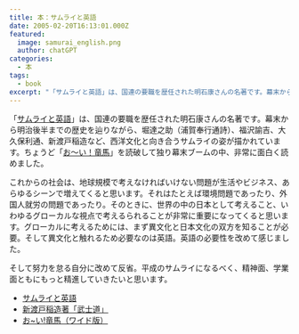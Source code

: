 ```yaml
---
title: 本：サムライと英語
date: 2005-02-20T16:13:01.000Z
featured:
  image: samurai_english.png
  author: chatGPT
categories:
  - 本
tags:
  - book
excerpt: "「サムライと英語」は、国連の要職を歴任された明石康さんの名著です。幕末から明治後半までの歴史を辿りながら、堀達之助（浦賀奉行通詩）、福沢諭吉、大久保利通、新渡戸稲造など、西洋文化と向き合うサムライの姿が描かれています。ちょうど「お〜い！竜馬」を読破して独り幕末ブームの中、非常に面白く読めました。"
---
```


「[サムライと英語](http://www.amazon.co.jp/exec/obidos/ASIN/4047041653/ref=nosim/yutakayamaguc-22)」は、国連の要職を歴任された明石康さんの名著です。幕末から明治後半までの歴史を辿りながら、堀達之助（浦賀奉行通詩）、福沢諭吉、大久保利通、新渡戸稲造など、西洋文化と向き合うサムライの姿が描かれています。ちょうど「[お〜い！竜馬](http://www.amazon.co.jp/exec/obidos/ASIN/4091528015/ref=nosim/yutakayamaguc-22)」を読破して独り幕末ブームの中、非常に面白く読めました。

これからの社会は、地球規模で考えなければいけない問題が生活やビジネス、あらゆるシーンで増えてくると思います。それはたとえば環境問題であったり、外国人就労の問題であったり。そのときに、世界の中の日本として考えること、いわゆるグローカルな視点で考えるられることが非常に重要になってくると思います。グローカルに考えるためには、まず異文化と日本文化の双方を知ることが必要。そして異文化と触れるため必要なのは英語。英語の必要性を改めて感じました。

そして努力を怠る自分に改めて反省。平成のサムライになるべく、精神面、学業面ともにもっと精進していきたいと思います。

- [サムライと英語](http://www.amazon.co.jp/exec/obidos/ASIN/4047041653/ref=nosim/yutakayamaguc-22)
- [新渡戸稲造著「武士道」](http://www.amazon.co.jp/exec/obidos/ASIN/4003311817/ref=nosim/yutakayamaguc-22)
- [お~い!竜馬（ワイド版）](http://www.amazon.co.jp/exec/obidos/ASIN/4091528015/ref=nosim/yutakayamaguc-22)
